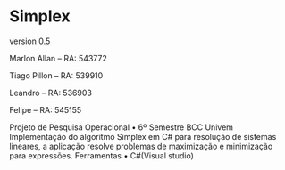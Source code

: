 # Simplex

version 0.5

Marlon Allan – RA: 543772

Tiago Pillon – RA: 539910

Leandro – RA: 536903

Felipe – RA: 545155

Projeto de Pesquisa Operacional
•	6º Semestre BCC Univem
Implementação do algoritmo Simplex em C# para resolução de sistemas lineares, a aplicação resolve problemas de maximização e minimização para expressões.
Ferramentas
•	C#(Visual studio)
